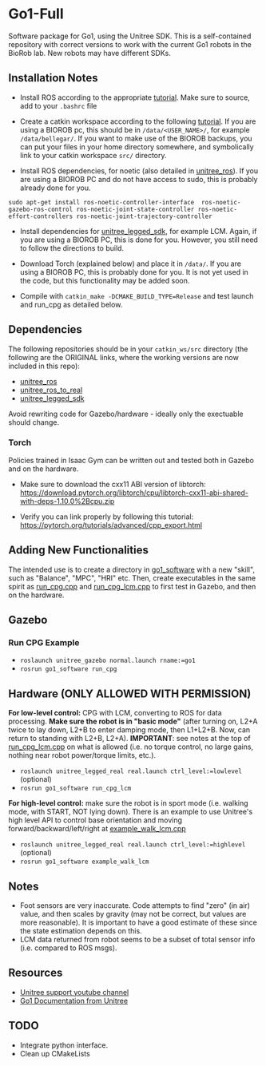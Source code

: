 # Go1-Full

Software package for Go1, using the Unitree SDK. This is a self-contained repository with correct versions to work with the current Go1 robots in the BioRob lab. New robots may have different SDKs. 

## Installation Notes

* Install ROS according to the appropriate [tutorial](http://wiki.ros.org/noetic/Installation/Ubuntu).
Make sure to source, add to your `.bashrc` file

* Create a catkin workspace according to the following [tutorial](http://wiki.ros.org/ROS/Tutorials/InstallingandConfiguringROSEnvironment). If you are using a BIOROB pc, this should be in `/data/<USER_NAME>/`, for example `/data/bellegar/`. If you want to make use of the BIOROB backups, you can put your files in your home directory somewhere, and symbolically link to your catkin workspace `src/` directory.  

* Install ROS dependencies, for noetic (also detailed in [unitree_ros](/unitree_ros)). If you are using a BIOROB PC and do not have access to sudo, this is probably already done for you.
```
sudo apt-get install ros-noetic-controller-interface  ros-noetic-gazebo-ros-control ros-noetic-joint-state-controller ros-noetic-effort-controllers ros-noetic-joint-trajectory-controller
```

* Install dependencies for [unitree_legged_sdk](/unitree_legged_sdk), for example LCM. Again, if you are using a BIOROB PC, this is done for you. However, you still need to follow the directions to build. 

* Download Torch (explained below) and place it in `/data/`. If you are using a BIOROB PC, this is probably done for you. It is not yet used in the code, but this functionality may be added soon. 

* Compile with `catkin_make -DCMAKE_BUILD_TYPE=Release` and test launch and run_cpg as detailed below.


## Dependencies
The following repositories should be in your `catkin_ws/src` directory (the following are the ORIGINAL links, where the working versions are now included in this repo): 
* [unitree_ros](https://github.com/unitreerobotics/unitree_ros) 
* [unitree_ros_to_real](https://github.com/unitreerobotics/unitree_ros_to_real)
* [unitree_legged_sdk](https://github.com/unitreerobotics/unitree_legged_sdk)

Avoid rewriting code for Gazebo/hardware - ideally only the exectuable should change. 

### Torch
Policies trained in Isaac Gym can be written out and tested both in Gazebo and on the hardware. 

* Make sure to download the cxx11 ABI version of libtorch:
https://download.pytorch.org/libtorch/cpu/libtorch-cxx11-abi-shared-with-deps-1.10.0%2Bcpu.zip

* Verify you can link properly by following this tutorial:
https://pytorch.org/tutorials/advanced/cpp_export.html

## Adding New Functionalities

The intended use is to create a directory in [go1_software](/go1_software) with a new "skill", such as "Balance", "MPC", "HRI" etc. Then, create executables in the same spirit as [run_cpg.cpp](/go1_software/src/exe/run_cpg.cpp) and [run_cpg_lcm.cpp](/go1_software/src/exe/run_cpg_lcm.cpp) to first test in Gazebo, and then on the hardware.


## Gazebo

### Run CPG Example

* `roslaunch unitree_gazebo normal.launch rname:=go1`
* `rosrun go1_software run_cpg`


## Hardware (ONLY ALLOWED WITH PERMISSION)

**For low-level control:** CPG with LCM, converting to ROS for data processing. **Make sure the robot is in "basic mode"** (after turning on, L2+A twice to lay down, L2+B to enter damping mode, then L1+L2+B. Now, can return to standing with L2+B, L2+A). **IMPORTANT**: see notes at the top of [run_cpg_lcm.cpp](/go1_software/src/exe/run_cpg_lcm.cpp) on what is allowed (i.e. no torque control, no large gains, nothing near robot power/torque limits, etc.).

* `roslaunch unitree_legged_real real.launch ctrl_level:=lowlevel` (optional)
* `rosrun go1_software run_cpg_lcm`

**For high-level control:** make sure the robot is in sport mode (i.e. walking mode, with START, NOT lying down). There is an example to use Unitree's high level API to control base orientation and moving forward/backward/left/right at [example_walk_lcm.cpp](/go1_software/src/exe/example_walk_lcm.cpp)

* `roslaunch unitree_legged_real real.launch ctrl_level:=highlevel` (optional)
* `rosrun go1_software example_walk_lcm`

## Notes

* Foot sensors are very inaccurate. Code attempts to find "zero" (in air) value, and then scales by gravity (may not be correct, but values are more reasonable). It is important to have a good estimate of these since the state estimation depends on this. 
* LCM data returned from robot seems to be a subset of total sensor info (i.e. compared to ROS msgs). 

## Resources

* [Unitree support youtube channel](https://www.youtube.com/channel/UCUyDbokbR3MhWo-GR1ansBQ?app=desktop)
* [Go1 Documentation from Unitree](https://drive.google.com/drive/u/2/folders/1QWYfP1b7W4IWBd1JxT-wUMzFepR2F7u9)


## TODO

* Integrate python interface.
* Clean up CMakeLists
